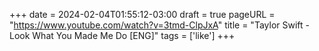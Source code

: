 +++
date = 2024-02-04T01:55:12-03:00
draft = true
pageURL = "https://www.youtube.com/watch?v=3tmd-ClpJxA"
title = "Taylor Swift - Look What You Made Me Do [ENG]"
tags = ['like']
+++
